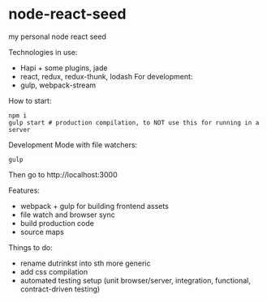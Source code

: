 # node-react-seed
my personal node react seed

Technologies in use:
- Hapi + some plugins, jade 
- react, redux, redux-thunk, lodash
For development:
- gulp, webpack-stream

How to start:
```
npm i
gulp start # production compilation, to NOT use this for running in a server
```
Development Mode with file watchers:
```
gulp
```
Then go to http://localhost:3000 

Features:
- webpack + gulp for building frontend assets
- file watch and browser sync 
- build production code
- source maps


Things to do:
- rename dutrinkst into sth more generic
- add css compilation
- automated testing setup (unit browser/server, integration, functional, contract-driven testing)
